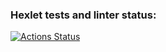 ### Hexlet tests and linter status:
[![Actions Status](https://github.com/LetnerOk/data-analytics-project-92/workflows/hexlet-check/badge.svg)](https://github.com/LetnerOk/data-analytics-project-92/actions)